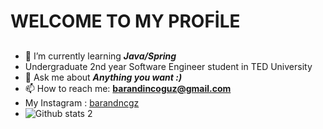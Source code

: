 # WELCOME TO MY PROFİLE
##
- 🌱 I’m currently learning **_Java/Spring_**
- Undergraduate 2nd year Software Engineer student in TED University
- 💬 Ask me about  **_Anything you want :)_**
- 📫 How to reach me: **barandincoguz@gmail.com**
- My Instagram : [barandncgz](https://www.instagram.com/barandncgz)
- ![Github stats 2](https://github-readme-stats.vercel.app/api?username=barandincoguz&show_icons=true&theme=radical)

